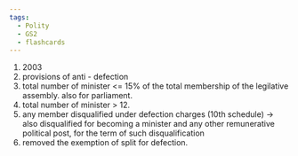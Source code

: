 ```yaml
---
tags:
  - Polity
  - GS2
  - flashcards
---
```

1. 2003
2. provisions of anti - defection
3. total number of minister <= 15% of the total membership of the legilative assembly. also for parliament.
4. total number of minister > 12.
5. any member disqualified under defection charges (10th schedule) -> also disqualified for becoming a minister and any other remunerative political post, for the term of such disqualification
6. removed the exemption of split for defection.
